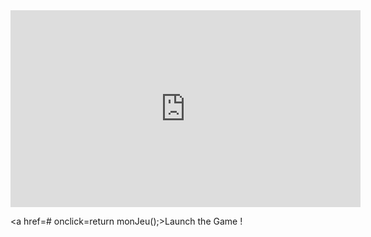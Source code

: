<HTML>
  <HEAD>
    <TITLE>A game by Hindelstark</TITLE>
 </HEAD>
  
 <BODY> 
  
  <center>
  <iframe width="560" height="315" src="https://www.youtube.com/embed/aB2UD0k5CFE" frameborder="0" allowfullscreen></iframe>
  </center>
  
  <SCRIPT type="text/JavaScript"> 
  <!-- // Cache ce qui suit aux navigateurs qui ne supportent pas JavaScript 
  
  // Vérifiez que l'utilisateur est prêt à jouer !
 
 function monJeu()
{
confirm("Prêt pour l'aventure ?");
var age = prompt("Quel est votre âge ?");
    if(age<13) {
    console.log("Vous êtes un peu jeune pour ça, non ?");
}
    else   // "autrement"
{
confirm("A vous de jouer !");
}
confirm("Vous êtes une douce petite princesse, en pleine promenade au bord d'une fontaine, dans la mystérieuse forêt de Paimpont...");

confirm("Soudain, un crapaud sort de l'eau et vous interpelle : Bonjour mademoiselle je suis un prince victime d'un affreux mauvais sort...");

var reponseUtilisateur = prompt("Voudriez-vous m'embrasser?");
    if (reponseUtilisateur==="oui"){
        confirm("En un baiser, le crapaud se change en Meven, le prince geek qui passe sa soirée à faire des jeux vidéo");
}
    else {
        confirm("Oh non ! Le crapaud dépité s'enfuit en un plongeon !");
}
var retour = prompt("Notez ce jeu de 0 à 10 :");
    if (retour>8){
    confirm("Merci ! A très vite")
  }
    else{
    confirm("Je vais continuer à m'entraîner à coder alors !")
}
return false;
}

  //--> // Fin de la partie cachée </SCRIPT> 
  
  <a href=# onclick=return monJeu();>Launch the Game !</a>

 </BODY> 

</HTML>
